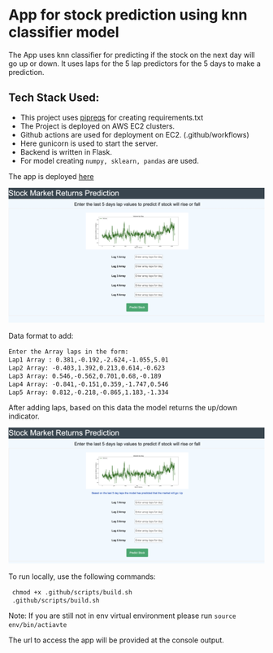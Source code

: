 # App for stock prediction using knn classifier model

The App uses knn classifier for predicting if the stock on the next day will go up or down. It uses laps for the 5 lap predictors for the 5 days to make a prediction.

## Tech Stack Used:
- This project uses [pipreqs](https://github.com/bndr/pipreqs) for creating requirements.txt
- The Project is deployed on AWS EC2 clusters.
- Github actions are used for deployment on EC2. (.github/workflows)
- Here gunicorn is used to start the server.
- Backend is written in Flask.
- For model creating `numpy, sklearn, pandas` are used.

The app is deployed [here](http://ec2-3-22-236-250.us-east-2.compute.amazonaws.com:5001/)

![png](static/app_preview.png)

Data format to add:

```
Enter the Array laps in the form:
Lap1 Array : 0.381,-0.192,-2.624,-1.055,5.01
Lap2 Array: -0.403,1.392,0.213,0.614,-0.623
Lap3 Array: 0.546,-0.562,0.701,0.68,-0.189
Lap4 Array: -0.841,-0.151,0.359,-1.747,0.546
Lap5 Array: 0.812,-0.218,-0.865,1.183,-1.334
```

After adding laps, based on this data the model returns the up/down indicator.

![](./static/app_result_view.png)

To run locally, use the following commands:

``` shcode
 chmod +x .github/scripts/build.sh
 .github/scripts/build.sh
```

Note: If you are still not in env virtual environment please run
```source env/bin/actiavte```

The url to access the app will be provided at the console output.